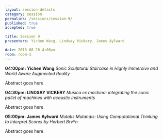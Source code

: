 ```yaml
---
layout: session-details
category: session
permalink: /sessions/session-9/
published: true
accepted: true

title: Session 9
presenters: Yichen Wang, Lindsay Vickery, James Aylward

date: 2013-06-20 4:00pm
room: room-1
---
```


**04:00pm: Yichen Wang**
_Sonic Sculptural Staircase in Highly Immersive and World Aware Augmented Reality_

Abstract goes here.

**04:30pm: LINDSAY VICKERY**
_Musica ex machina: integrating the sonic pallet of machines with acoustic instruments_

Abstract goes here.

**05:00pm: James Aylward**
_Mutatis Mutandis: Using Computational Thinking to Interpret Scores by Herbert Brvºn_

Abstract goes here.
